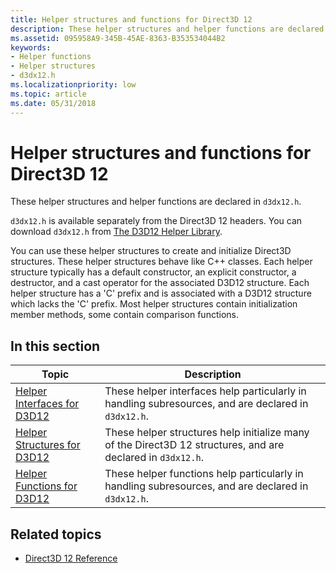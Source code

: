 ```yaml
---
title: Helper structures and functions for Direct3D 12
description: These helper structures and helper functions are declared in `d3dx12.h`.
ms.assetid: 095958A9-345B-45AE-8363-B353534044B2
keywords:
- Helper functions
- Helper structures
- d3dx12.h
ms.localizationpriority: low
ms.topic: article
ms.date: 05/31/2018
---
```


# Helper structures and functions for Direct3D 12

These helper structures and helper functions are declared in `d3dx12.h`.

`d3dx12.h` is available separately from the Direct3D 12 headers. You can download `d3dx12.h` from [The D3D12 Helper Library](https://github.com/Microsoft/DirectX-Graphics-Samples/tree/master/Libraries/D3DX12).

You can use these helper structures to create and initialize Direct3D structures. These helper structures behave like C++ classes. Each helper structure typically has a default constructor, an explicit constructor, a destructor, and a cast operator for the associated D3D12 structure. Each helper structure has a 'C' prefix and is associated with a D3D12 structure which lacks the 'C' prefix. Most helper structures contain initialization member methods, some contain comparison functions.

## In this section

| Topic | Description |
|-|-|
| [Helper Interfaces for D3D12](helper-interfaces-for-d3d12.md) | These helper interfaces help particularly in handling subresources, and are declared in `d3dx12.h`.  |
| [Helper Structures for D3D12](helper-structures-for-d3d12.md) | These helper structures help initialize many of the Direct3D 12 structures, and are declared in `d3dx12.h`. |
| [Helper Functions for D3D12](helper-functions-for-d3d12.md) | These helper functions help particularly in handling subresources, and are declared in `d3dx12.h`.  |

## Related topics

* [Direct3D 12 Reference](direct3d-12-reference.md)
